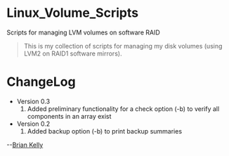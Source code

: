# Linux_Volume_Scripts
<!--- Project=Linux-Volume-Scripts --->
<!--- MajorVersion=0 --->
<!--- MinorVersion=3 --->
<!--- PackageVersion=1 --->
<!--- MaintainerName="Brian Kelly" --->
<!--- MaintainerEmail=Github@Brian.Kelly.name --->
<!--- Depends="perl (>= 5.14.2), mdadm (>= 3.2.5), lvm2 (>= 2.02.66)" --->
<!--- Description="Scripts to help manage LVM on software RAID (level 1)" --->

Scripts for managing LVM volumes on software RAID

> This is my collection of scripts for managing my disk volumes (using
> LVM2 on RAID1 software mirrors).

# ChangeLog
* Version 0.3
  1. Added preliminary functionality for a check option (-b) to verify all components in an array exist
* Version 0.2
  1. Added backup option (-b) to print backup summaries

--[Brian Kelly](https://github.com/hiwaybk)
